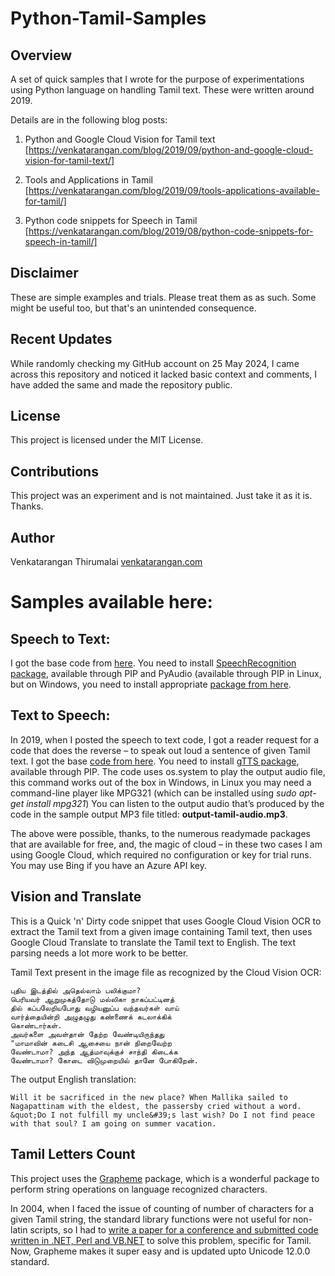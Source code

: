 # Python-Tamil-Samples

## Overview

A set of quick samples that I wrote for the purpose of experimentations using Python language on handling Tamil text. These were written around 2019. 

Details are in the following blog posts:
 1. Python and Google Cloud Vision for Tamil text [https://venkatarangan.com/blog/2019/09/python-and-google-cloud-vision-for-tamil-text/]

 1. Tools and Applications in Tamil [https://venkatarangan.com/blog/2019/09/tools-applications-available-for-tamil/]

 1. Python code snippets for Speech in Tamil [https://venkatarangan.com/blog/2019/08/python-code-snippets-for-speech-in-tamil/]

## Disclaimer

These are simple examples and trials. Please treat them as as such. Some might be useful too, but that's an unintended consequence. 

## Recent Updates

While randomly checking my GitHub account on 25 May 2024, I came across this repository and noticed it lacked basic context and comments, I have added the same and made the repository public.

## License

This project is licensed under the MIT License.

## Contributions

This project was an experiment and is not maintained. Just take it as it is. Thanks.

## Author

Venkatarangan Thirumalai [venkatarangan.com](https://venkatarangan.com)

# Samples available here: #
## Speech to Text: ##
I got the base code from [here](https://medium.com/@rahulvaish/speech-to-text-python-77b510f06de). You need to install [SpeechRecognition package](https://www.lfd.uci.edu/~gohlke/pythonlibs/#pyaudio), available through PIP and PyAudio (available through PIP in Linux, but on Windows, you need to install appropriate [package from here](https://www.lfd.uci.edu/~gohlke/pythonlibs/#pyaudio).

## Text to Speech: ##
In 2019, when I posted the speech to text code, I got a reader request for a code that does the reverse – to speak out loud a sentence of given Tamil text. I got the base [code from here](https://www.thecrazyprogrammer.com/2018/05/python-text-to-speech.html). You need to install [gTTS package](https://gtts.readthedocs.io/en/latest/module.html#languages-gtts-lang), available through PIP. The code uses os.system to play the output audio file, this command works out of the box in Windows, in Linux you may need a command-line player like MPG321 (which can be installed using *sudo apt-get install mpg321*)
You can listen to the output audio that’s produced by the code in the sample output MP3 file titled: **output-tamil-audio.mp3**.

The above were possible, thanks, to the numerous readymade packages that are available for free, and, the magic of cloud – in these two cases I am using Google Cloud, which required no configuration or key for trial runs. You may use Bing if you have an Azure API key.

## Vision and Translate ## 
This is a Quick 'n' Dirty code snippet that uses Google Cloud Vision OCR to extract the Tamil text from a given image containing Tamil text, then uses Google Cloud Translate to translate the Tamil text to English. The text parsing needs a lot more work to be better. 

Tamil Text present in the image file as recognized by the Cloud Vision OCR: 
~~~~
புதிய இடத்தில் அதெல்லாம் பலிக்குமா?
பெரியவர் ஆறுமுகத்தோடு மல்லிகா நாகப்பட்டினத்
தில் கப்பலேறியபோது வழியனுப்ப வந்தவர்கள் வாய்
வார்த்தையின்றி அழுதழுது கண்ணைக் கடலாக்கிக்
கொண்டார்கள்.
அவர்களை அவள்தான் தேற்ற வேண்டியிருந்தது
"மாமாவின் கடைசி ஆசையை நான் நிறைவேற்ற
வேண்டாமா? அந்த ஆத்மாவுக்குச் சாந்தி கிடைக்க
வேண்டாமா? கோடை விடுமுறையில் தானே போகிறேன்.
~~~~
The output English translation:

~~~~
Will it be sacrificed in the new place? When Mallika sailed to Nagapattinam with the eldest, the passersby cried without a word. &quot;Do I not fulfill my uncle&#39;s last wish? Do I not find peace with that soul? I am going on summer vacation.
~~~~

## Tamil Letters Count ##
This project uses the [Grapheme](https://github.com/alvinlindstam/grapheme) package, which is a wonderful package to perform string operations on language recognized characters. 

In 2004, when I faced the issue of counting of number of characters for a given Tamil string, the standard library functions were not useful for non-latin scripts, so  I had to [write a paper for a conference and submitted code written in .NET, Perl and VB.NET](https://venkatarangan.com/blog/2004/12/counting-letters-in-an-unicode-string/) to solve this problem, specific for Tamil. Now, Grapheme makes it super easy and is updated upto Unicode 12.0.0 standard. 